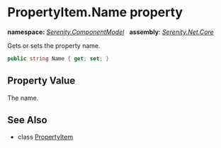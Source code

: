 # PropertyItem.Name property
**namespace:** *[Serenity.ComponentModel](../../README.md#serenity.componentmodel-namespace)*   **assembly**: *[Serenity.Net.Core](../../README.md)*

Gets or sets the property name.

```csharp
public string Name { get; set; }
```

## Property Value

The name.

## See Also

* class [PropertyItem](../PropertyItem.md)